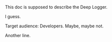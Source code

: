 This doc is supposed to describe the Deep Logger.

I guess.

Target audience: Developers. Maybe, maybe not.

Another line.
